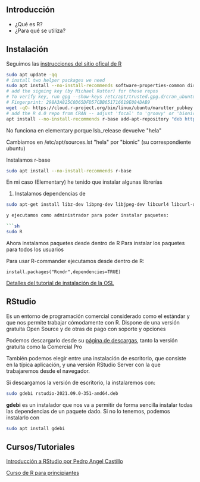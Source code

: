 ## Introducción

* ¿Qué es R?
* ¿Para qué se utiliza?

## Instalación

Seguimos las [instrucciones del sitio ofical de R](https://cran.r-project.org/bin/linux/ubuntu/#install-r)

```sh
sudo apt update -qq
# install two helper packages we need
sudo apt install --no-install-recommends software-properties-common dirmngr
# add the signing key (by Michael Rutter) for these repos
# To verify key, run gpg --show-keys /etc/apt/trusted.gpg.d/cran_ubuntu_key.asc 
# Fingerprint: 298A3A825C0D65DFD57CBB651716619E084DAB9
wget -qO- https://cloud.r-project.org/bin/linux/ubuntu/marutter_pubkey.asc | sudo tee -a /etc/apt/trusted.gpg.d/cran_ubuntu_key.asc
# add the R 4.0 repo from CRAN -- adjust 'focal' to 'groovy' or 'bionic' as needed
apt install --no-install-recommends r-base add-apt-repository "deb https://cloud.r-project.org/bin/linux/ubuntu $(lsb_release -cs)-cran40/"
```

No funciona en elementary porque lsb_release devuelve "hela"

Cambiamos en /etc/apt/sources.lst "hela" por "bionic" (su correspondiente ubuntu) 

Instalamos r-base 

```sh
sudo apt install --no-install-recommends r-base
```

En mi caso (Elementary) he tenido que instalar algunas librerías

1. Instalamos dependencias de 

```sh
sudo apt-get install libz-dev libpng-dev libjpeg-dev libcurl4 libcurl-openssl1.0-dev libcurl4-openssl-dev libblas-dev liblapack-dev

y ejecutamos como administrador para poder instalar paquetes:

```sh
sudo R 
```

Ahora instalamos paquetes desde dentro de R Para instalar los paquetes para todos los usuarios

Para usar R-commander ejecutamos desde dentro de R:

```
install.packages("Rcmdr",dependencies=TRUE)
``` 

[Detalles del tutorial de instalación de la OSL](https://osl.ugr.es/wp-content/uploads/2010/03/instalaR.pdf)


## RStudio

Es un entorno de programación comercial considerado como el estándar y que nos permite trabajar cómodamente con R. Dispone de una versión gratuita Open Source y de otras de pago con soporte y opciones 

Podemos descargarlo desde su [página de descargas](https://www.rstudio.com/products/rstudio/download/#download), tanto la versión gratuita como la Comercial Pro

También podemos elegir entre una instalación de escritorio, que consiste en la típica aplicación, y una versión RStudio Server con la que trabajaremos desde el navegador.

Si descargamos la versión de escritorio, la instalaremos con:

```sh
sudo gdebi rstudio-2021.09.0-351-amd64.deb
```

**gdebi** es un instalador que nos va a permitir de forma sencilla instalar todas las dependencias de un paquete dado. Si no lo tenemos, podemos instalarlo con

```sh
sudo apt install gdebi
```



## Cursos/Tutoriales

[Introducción a RStudio por Pedro Angel Castillo](http://yosigopublicando.ugr.es/?s=rstudio)

[Curso de R para principiantes](https://plataforma.keepcoding.io/courses/1464950/lectures/33577020)

